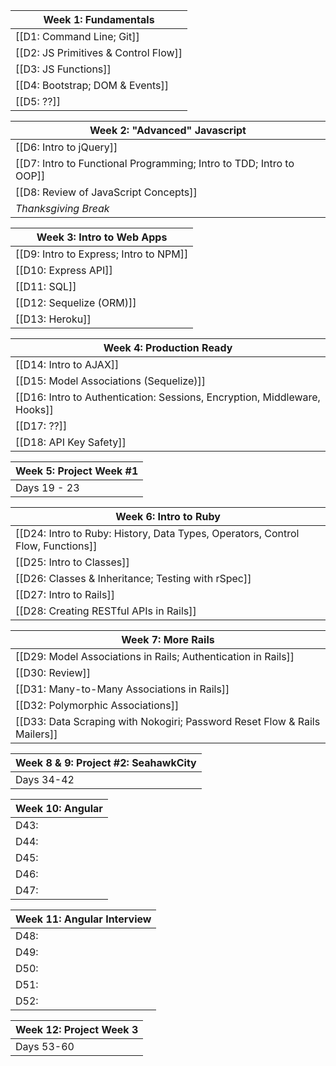 | Week 1: Fundamentals |
|---|
| [[D1: Command Line; Git]] |
| [[D2: JS Primitives & Control Flow]] |
| [[D3: JS Functions]] |
| [[D4: Bootstrap; DOM & Events]] |
| [[D5: ??]] |

| Week 2: "Advanced" Javascript |
| --- |
| [[D6: Intro to jQuery]] |
| [[D7: Intro to Functional Programming; Intro to TDD; Intro to OOP]] |
| [[D8: Review of JavaScript Concepts]] |
| *Thanksgiving Break* |

| Week 3: Intro to Web Apps |
|---|
| [[D9: Intro to Express; Intro to NPM]] |
| [[D10: Express API]] |
| [[D11: SQL]] |
| [[D12: Sequelize (ORM)]] |
| [[D13: Heroku]] |

| Week 4: Production Ready |
|---|
| [[D14: Intro to AJAX]] |
| [[D15: Model Associations (Sequelize)]] |
| [[D16: Intro to Authentication: Sessions, Encryption, Middleware, Hooks]] |
| [[D17: ??]] |
| [[D18: API Key Safety]] |

| Week 5: Project Week #1 |
|---|
| Days 19 - 23 |

| Week 6: Intro to Ruby |
|---|
| [[D24: Intro to Ruby: History, Data Types, Operators, Control Flow, Functions]] |
| [[D25: Intro to Classes]] |
| [[D26: Classes & Inheritance; Testing with rSpec]] |
| [[D27: Intro to Rails]] |
| [[D28: Creating RESTful APIs in Rails]] |

| Week 7: More Rails |
|---|
| [[D29: Model Associations in Rails; Authentication in Rails]] |
| [[D30: Review]] |
| [[D31: Many-to-Many Associations in Rails]] |
| [[D32: Polymorphic Associations]] |
| [[D33: Data Scraping with Nokogiri; Password Reset Flow & Rails Mailers]] |

| Week 8 & 9: Project #2: SeahawkCity |
|---|
| Days 34-42 |
  
| Week 10: Angular |
|---|
| D43: |
| D44: |
| D45: |
| D46: |
| D47: |

| Week 11: Angular Interview |
|---|
| D48: |
| D49: |
| D50: |
| D51: |
| D52: |

| Week 12: Project Week 3 |
|---|
| Days 53-60 |